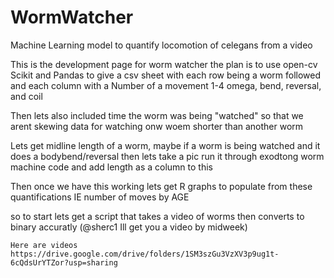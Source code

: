 # WormWatcher
Machine Learning model to quantify locomotion of celegans from a video 


This is the development page for worm watcher the plan is to use open-cv Scikit and Pandas to give a csv sheet with each row being a worm followed and each column with a Number of a movement 1-4 omega, bend, reversal, and coil 

Then lets also included time the worm was being "watched" so that we arent skewing data for  watching onw woem shorter than another worm 


Lets get midline length of a worm, maybe if a worm is being watched and it does a bodybend/reversal then lets take a pic 
run it through exodtong worm machine code and add length as a column to this 

Then once we have this working lets get R graphs to populate from these quantifications IE number of moves by AGE


so to start lets get a script that takes a video of worms then converts to binary accuratly (@sherc1 Ill get you a video by midweek)


    Here are videos https://drive.google.com/drive/folders/1SM3szGu3VzXV3p9ug1t-6cQdsUrYTZor?usp=sharing
